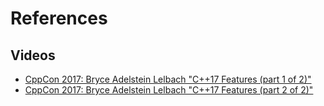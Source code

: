 # References

## Videos

- [CppCon 2017: Bryce Adelstein Lelbach "C++17 Features (part 1 of 2)"](https://www.youtube.com/watch?v=fI2xiUqqH3Q)
- [CppCon 2017: Bryce Adelstein Lelbach "C++17 Features (part 2 of 2)"](https://www.youtube.com/watch?v=qjxBKINAWk0)

